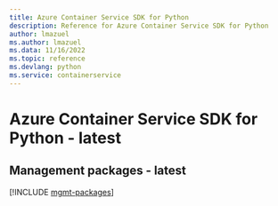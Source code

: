 ```yaml
---
title: Azure Container Service SDK for Python
description: Reference for Azure Container Service SDK for Python
author: lmazuel
ms.author: lmazuel
ms.data: 11/16/2022
ms.topic: reference
ms.devlang: python
ms.service: containerservice
---
```

# Azure Container Service SDK for Python - latest

## Management packages - latest
[!INCLUDE [mgmt-packages](container-service-mgmt-index.md)]